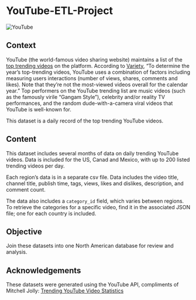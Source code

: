 # YouTube-ETL-Project
![YouTube](https://www.youtube.com/yts/img/yt_1200-vflhSIVnY.png)

## Context
YouTube (the world-famous video sharing website) maintains a list of the [top trending videos](https://www.youtube.com/feed/trending) on the platform. According to [Variety](https://variety.com/2017/digital/news/youtube-2017-top-trending-videos-music-videos-1202631416/), “To determine the year’s top-trending videos, YouTube uses a combination of factors including measuring users interactions (number of views, shares, comments and likes). Note that they’re not the most-viewed videos overall for the calendar year.” Top performers on the YouTube trending list are music videos (such as the famously virile “Gangam Style”), celebrity and/or reality TV performances, and the random dude-with-a-camera viral videos that YouTube is well-known for.

This dataset is a daily record of the top trending YouTube videos.


## Content

This dataset includes several months of data on daily trending YouTube videos. Data is included for the US, Canad and Mexico, with up to 200 listed trending videos per day.

Each region’s data is in a separate csv file. Data includes the video title, channel title, publish time, tags, views, likes and dislikes, description, and comment count.

The data also includes a `category_id` field, which varies between regions. To retrieve the categories for a specific video, find it in the associated JSON file; one for each country is included.


## Objective

Join these datasets into one North American database for review and analysis.


## Acknowledgements

These datasets were generated using the YouTube API, compliments of Mitchell Jolly: [Trending YouTube Video Statistics](https://www.kaggle.com/datasnaek/youtube-new)
